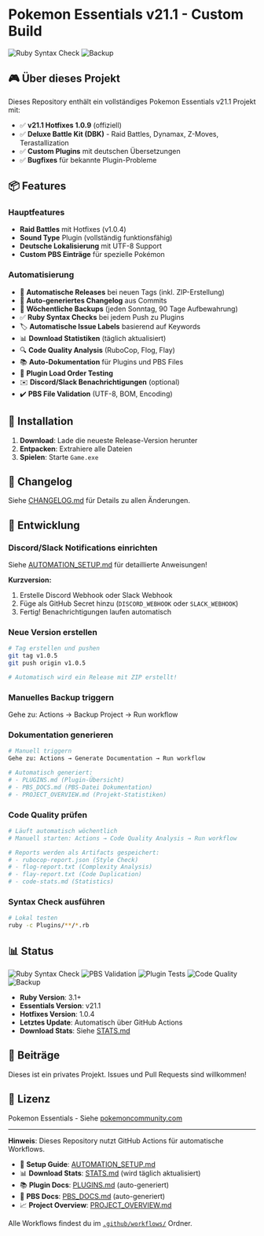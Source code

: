 # Pokemon Essentials v21.1 - Custom Build

![Ruby Syntax Check](https://github.com/99Problemsx/test-stuff/actions/workflows/ruby-syntax-check.yml/badge.svg)
![Backup](https://github.com/99Problemsx/test-stuff/actions/workflows/backup.yml/badge.svg)

## 🎮 Über dieses Projekt

Dieses Repository enthält ein vollständiges Pokemon Essentials v21.1 Projekt mit:

- ✅ **v21.1 Hotfixes 1.0.9** (offiziell)
- ✅ **Deluxe Battle Kit (DBK)** - Raid Battles, Dynamax, Z-Moves, Terastallization
- ✅ **Custom Plugins** mit deutschen Übersetzungen
- ✅ **Bugfixes** für bekannte Plugin-Probleme

## 📦 Features

### Hauptfeatures
- **Raid Battles** mit Hotfixes (v1.0.4)
- **Sound Type** Plugin (vollständig funktionsfähig)
- **Deutsche Lokalisierung** mit UTF-8 Support
- **Custom PBS Einträge** für spezielle Pokémon

### Automatisierung
- 🤖 **Automatische Releases** bei neuen Tags (inkl. ZIP-Erstellung)
- 📝 **Auto-generiertes Changelog** aus Commits
- 💾 **Wöchentliche Backups** (jeden Sonntag, 90 Tage Aufbewahrung)
- ✅ **Ruby Syntax Checks** bei jedem Push zu Plugins
- 🏷️ **Automatische Issue Labels** basierend auf Keywords
- 📊 **Download Statistiken** (täglich aktualisiert)
- 🔍 **Code Quality Analysis** (RuboCop, Flog, Flay)
- 📚 **Auto-Dokumentation** für Plugins und PBS Files
- 🧪 **Plugin Load Order Testing**
- ✉️ **Discord/Slack Benachrichtigungen** (optional)
- ✔️ **PBS File Validation** (UTF-8, BOM, Encoding)

## 🚀 Installation

1. **Download**: Lade die neueste Release-Version herunter
2. **Entpacken**: Extrahiere alle Dateien
3. **Spielen**: Starte `Game.exe`

## 📝 Changelog

Siehe [CHANGELOG.md](Plugins/[DBK_003.1]%20Raid%20Battles%20Hotfixes/CHANGELOG.md) für Details zu allen Änderungen.

## 🔧 Entwicklung

### Discord/Slack Notifications einrichten

Siehe [AUTOMATION_SETUP.md](AUTOMATION_SETUP.md) für detaillierte Anweisungen!

**Kurzversion:**
1. Erstelle Discord Webhook oder Slack Webhook
2. Füge als GitHub Secret hinzu (`DISCORD_WEBHOOK` oder `SLACK_WEBHOOK`)
3. Fertig! Benachrichtigungen laufen automatisch

### Neue Version erstellen

```bash
# Tag erstellen und pushen
git tag v1.0.5
git push origin v1.0.5

# Automatisch wird ein Release mit ZIP erstellt!
```

### Manuelles Backup triggern

Gehe zu: Actions → Backup Project → Run workflow

### Dokumentation generieren

```bash
# Manuell triggern
Gehe zu: Actions → Generate Documentation → Run workflow

# Automatisch generiert:
# - PLUGINS.md (Plugin-Übersicht)
# - PBS_DOCS.md (PBS-Datei Dokumentation)
# - PROJECT_OVERVIEW.md (Projekt-Statistiken)
```

### Code Quality prüfen

```bash
# Läuft automatisch wöchentlich
# Manuell starten: Actions → Code Quality Analysis → Run workflow

# Reports werden als Artifacts gespeichert:
# - rubocop-report.json (Style Check)
# - flog-report.txt (Complexity Analysis)
# - flay-report.txt (Code Duplication)
# - code-stats.md (Statistics)
```

### Syntax Check ausführen

```bash
# Lokal testen
ruby -c Plugins/**/*.rb
```

## 📊 Status

![Ruby Syntax Check](https://github.com/99Problemsx/test-stuff/actions/workflows/ruby-syntax-check.yml/badge.svg)
![PBS Validation](https://github.com/99Problemsx/test-stuff/actions/workflows/validate-pbs.yml/badge.svg)
![Plugin Tests](https://github.com/99Problemsx/test-stuff/actions/workflows/test-plugins.yml/badge.svg)
![Code Quality](https://github.com/99Problemsx/test-stuff/actions/workflows/code-quality.yml/badge.svg)
![Backup](https://github.com/99Problemsx/test-stuff/actions/workflows/backup.yml/badge.svg)

- **Ruby Version**: 3.1+
- **Essentials Version**: v21.1
- **Hotfixes Version**: 1.0.4
- **Letztes Update**: Automatisch über GitHub Actions
- **Download Stats**: Siehe [STATS.md](STATS.md)

## 🤝 Beiträge

Dieses ist ein privates Projekt. Issues und Pull Requests sind willkommen!

## 📄 Lizenz

Pokemon Essentials - Siehe [pokemoncommunity.com](https://www.pokemoncommunity.com/)

---

**Hinweis**: Dieses Repository nutzt GitHub Actions für automatische Workflows. 

- 📖 **Setup Guide**: [AUTOMATION_SETUP.md](AUTOMATION_SETUP.md)
- 📊 **Download Stats**: [STATS.md](STATS.md) (wird täglich aktualisiert)
- 📚 **Plugin Docs**: [PLUGINS.md](PLUGINS.md) (auto-generiert)
- 📝 **PBS Docs**: [PBS_DOCS.md](PBS_DOCS.md) (auto-generiert)
- 📈 **Project Overview**: [PROJECT_OVERVIEW.md](PROJECT_OVERVIEW.md)

Alle Workflows findest du im [`.github/workflows/`](.github/workflows/) Ordner.
